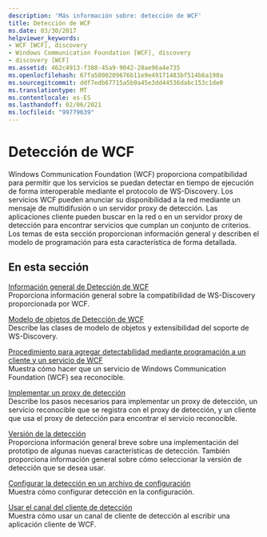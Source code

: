 ```yaml
---
description: 'Más información sobre: detección de WCF'
title: Detección de WCF
ms.date: 03/30/2017
helpviewer_keywords:
- WCF [WCF], discovery
- Windows Communication Foundation [WCF], discovery
- discovery [WCF]
ms.assetid: 462c4913-f388-45a9-9042-28ae96a4e735
ms.openlocfilehash: 67fa5800209676b11e9e49171483bf514b6a190a
ms.sourcegitcommit: ddf7edb67715a5b9a45e3dd44536dabc153c1de0
ms.translationtype: MT
ms.contentlocale: es-ES
ms.lasthandoff: 02/06/2021
ms.locfileid: "99779639"
---
```

# <a name="wcf-discovery"></a>Detección de WCF

Windows Communication Foundation (WCF) proporciona compatibilidad para permitir que los servicios se puedan detectar en tiempo de ejecución de forma interoperable mediante el protocolo de WS-Discovery. Los servicios WCF pueden anunciar su disponibilidad a la red mediante un mensaje de multidifusión o un servidor proxy de detección. Las aplicaciones cliente pueden buscar en la red o en un servidor proxy de detección para encontrar servicios que cumplan un conjunto de criterios. Los temas de esta sección proporcionan información general y describen el modelo de programación para esta característica de forma detallada.  
  
## <a name="in-this-section"></a>En esta sección  

 [Información general de Detección de WCF](wcf-discovery-overview.md)  
 Proporciona información general sobre la compatibilidad de WS-Discovery proporcionada por WCF.  
  
 [Modelo de objetos de Detección de WCF](wcf-discovery-object-model.md)  
 Describe las clases de modelo de objetos y extensibilidad del soporte de WS-Discovery.  
  
 [Procedimiento para agregar detectabilidad mediante programación a un cliente y un servicio de WCF](how-to-programmatically-add-discoverability-to-a-wcf-service-and-client.md)  
 Muestra cómo hacer que un servicio de Windows Communication Foundation (WCF) sea reconocible.  
  
 [Implementar un proxy de detección](implementing-a-discovery-proxy.md)  
 Describe los pasos necesarios para implementar un proxy de detección, un servicio reconocible que se registra con el proxy de detección, y un cliente que usa el proxy de detección para encontrar el servicio reconocible.  
  
 [Versión de la detección](discovery-versioning.md)  
 Proporciona información general breve sobre una implementación del prototipo de algunas nuevas características de detección. También proporciona información general sobre cómo seleccionar la versión de detección que se desea usar.  
  
 [Configurar la detección en un archivo de configuración](configuring-discovery-in-a-configuration-file.md)  
 Muestra cómo configurar detección en la configuración.  
  
 [Usar el canal del cliente de detección](using-the-discovery-client-channel.md)  
 Muestra cómo usar un canal de cliente de detección al escribir una aplicación cliente de WCF.
